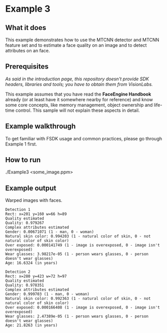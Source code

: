 # Example 3
## What it does
This example demonstrates how to use the MTCNN detector and MTCNN feature set and
to estimate a face quality on an image and to detect attributes on an face.

## Prerequisites
*As said in the introduction page, this repository doesn't provide SDK headers, libraries and tools;
you have to obtain them from VisionLabs.*

This example assumes that you have read the **FaceEngine Handbook** already
(or at least have it somewhere nearby for reference) and know some core concepts,
like memory management, object ownership and life-time control. This sample will not explain
these aspects in detail.

## Example walkthrough
To get familiar with FSDK usage and common practices, please go through Example 1 first.

## How to run
./Example3 <some_image.ppm>

## Example output
Warped images with faces.
```
Detection 1
Rect: x=201 y=160 w=66 h=89
Quality estimated
Quality: 0.979267
Complex attributes estimated
Gender: 0.00671071 (1 - man, 0 - woman)
Natural skin color: 0.994203 (1 - natural color of skin, 0 - not natural color of skin color)
Over exposed: 0.000141749 (1 - image is overexposed, 0 - image isn't overexposed)
Wear glasses: 3.98217e-05 (1 - person wears glasses, 0 - person doesn't wear glasses)
Age: 16.6324 (in years)

Detection 2
Rect: x=280 y=423 w=72 h=97
Quality estimated
Quality: 0.978351
Complex attributes estimated
Gender: 0.999703 (1 - man, 0 - woman)
Natural skin color: 0.992363 (1 - natural color of skin, 0 - not natural color of skin color)
Over exposed: 0.000166408 (1 - image is overexposed, 0 - image isn't overexposed)
Wear glasses: 2.47389e-05 (1 - person wears glasses, 0 - person doesn't wear glasses)
Age: 21.8263 (in years)
```

